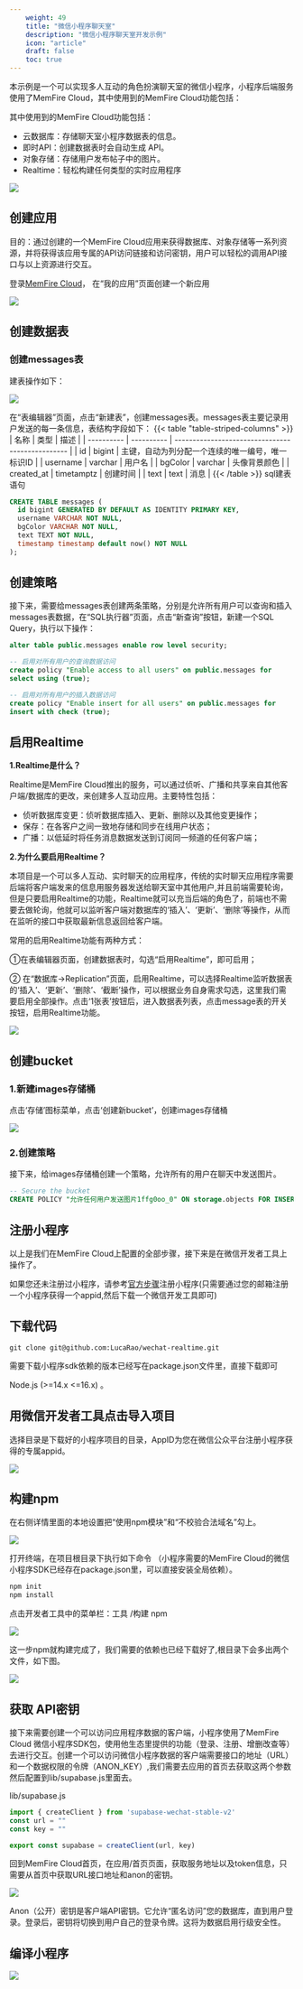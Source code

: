 ```yaml
---
    weight: 49
    title: "微信小程序聊天室"
    description: "微信小程序聊天室开发示例"
    icon: "article"
    draft: false
    toc: true
---
```


本示例是一个可以实现多人互动的角色扮演聊天室的微信小程序，小程序后端服务使用了MemFire Cloud，其中使用到的MemFire Cloud功能包括：

其中使用到的MemFire Cloud功能包括：

- 云数据库：存储聊天室小程序数据表的信息。
- 即时API：创建数据表时会自动生成 API。
- 对象存储：存储用户发布帖子中的图片。
- Realtime：轻松构建任何类型的实时应用程序

<img src="/docs/img/样例-wechat-1.gif">


## 创建应用

目的：通过创建的一个MemFire Cloud应用来获得数据库、对象存储等一系列资源，并将获得该应用专属的API访问链接和访问密钥，用户可以轻松的调用API接口与以上资源进行交互。

登录[MemFire Cloud](https://cloud.memfiredb.com)， 在“我的应用”页面创建一个新应用

<img src="/docs/img/样例-wechat-2.PNG">

## 创建数据表

### 创建messages表

建表操作如下：

<img src="/docs/img/样例-wechat-3.gif">

在“表编辑器”页面，点击“新建表”，创建messages表。messages表主要记录用户发送的每一条信息，表结构字段如下：
{{< table "table-striped-columns" >}}
| 名称       | 类型       | 描述                                             |
| ---------- | ---------- | ------------------------------------------------ |
| id         | bigint     | 主键，自动为列分配一个连续的唯一编号，唯一标识ID |
| username   | varchar    | 用户名                                           |
| bgColor    | varchar    | 头像背景颜色                                     |
| created_at | timetamptz | 创建时间                                         |
| text       | text       | 消息                                             |
 {{< /table >}}
sql建表语句

```SQL
CREATE TABLE messages (
  id bigint GENERATED BY DEFAULT AS IDENTITY PRIMARY KEY,
  username VARCHAR NOT NULL,
  bgColor VARCHAR NOT NULL,
  text TEXT NOT NULL,
  timestamp timestamp default now() NOT NULL
);
```

## 创建策略

接下来，需要给messages表创建两条策略，分别是允许所有用户可以查询和插入messages表数据，在“SQL执行器”页面，点击“新查询”按钮，新建一个SQL Query，执行以下操作：

```SQL
alter table public.messages enable row level security;

-- 启用对所有用户的查询数据访问
create policy "Enable access to all users" on public.messages for
select using (true);

-- 启用对所有用户的插入数据访问
create policy "Enable insert for all users" on public.messages for
insert with check (true);
```

## 启用Realtime

 **1.Realtime是什么？**

Realtime是MemFire Cloud推出的服务，可以通过侦听、广播和共享来自其他客户端/数据库的更改，来创建多人互动应用。主要特性包括：

 - 侦听数据库变更：侦听数据库插入、更新、删除以及其他变更操作；
 - 保存：在各客户之间一致地存储和同步在线用户状态；
 - 广播：以低延时将任务消息数据发送到订阅同一频道的任何客户端；

**2.为什么要启用Realtime？**

本项目是一个可以多人互动、实时聊天的应用程序，传统的实时聊天应用程序需要后端将客户端发来的信息用服务器发送给聊天室中其他用户,并且前端需要轮询，但是只要启用Realtime的功能，Realtime就可以充当后端的角色了，前端也不需要去做轮询，他就可以监听客户端对数据库的‘插入’、‘更新’、‘删除’等操作，从而在监听的接口中获取最新信息返回给客户端。

 常用的启用Realtime功能有两种方式：

 ①在表编辑器页面，创建数据表时，勾选“启用Realtime”，即可启用；

 ② 在“数据库->Replication”页面，启用Realtime，可以选择Realtime监听数据表的‘插入’、‘更新’、‘删除’、‘截断’操作，可以根据业务自身需求勾选，这里我们需要启用全部操作。点击‘1张表’按钮后，进入数据表列表，点击message表的开关按钮，启用Realtime功能。

<img src="/docs/img/样例-wechat-4.gif">

## 创建bucket

### 1.新建images存储桶

点击‘存储’图标菜单，点击‘创建新bucket’，创建images存储桶

<img src="/docs/img/样例-wechat-5.gif">


### 2.创建策略

接下来，给images存储桶创建一个策略，允许所有的用户在聊天中发送图片。

```SQL
-- Secure the bucket
CREATE POLICY "允许任何用户发送图片1ffg0oo_0" ON storage.objects FOR INSERT TO public WITH CHECK (bucket_id = 'images' );
```

## 注册小程序

以上是我们在MemFire Cloud上配置的全部步骤，接下来是在微信开发者工具上操作了。

如果您还未注册过小程序，请参考[官方步骤](https://developers.weixin.qq.com/miniprogram/dev/framework/quickstart/getstart.html#申请帐号)注册小程序(只需要通过您的邮箱注册一个小程序获得一个appid,然后下载一个微信开发工具即可)

## 下载代码

```undefined
git clone git@github.com:LucaRao/wechat-realtime.git
```

需要下载小程序sdk依赖的版本已经写在package.json文件里，直接下载即可

Node.js (>=14.x <=16.x) 。

## 用微信开发者工具点击导入项目

选择目录是下载好的小程序项目的目录，AppID为您在微信公众平台注册小程序获得的专属appid。

<img src="/docs/img/样例-wechat-6.png">

## 构建npm

在右侧详情里面的本地设置把“使用npm模块”和“不校验合法域名”勾上。

<img src="/docs/img/样例-wechat-7.png">

打开终端，在项目根目录下执行如下命令 （小程序需要的MemFire Cloud的微信小程序SDK已经存在package.json里，可以直接安装全局依赖）。

```JavaScript
npm init
npm install
```

点击开发者工具中的菜单栏：工具 /构建 npm

<img src="/docs/img/样例-wechat-8.png">


这一步npm就构建完成了，我们需要的依赖也已经下载好了,根目录下会多出两个文件，如下图。

<img src="/docs/img/样例-wechat-9.png">

## 获取 API密钥

接下来需要创建一个可以访问应用程序数据的客户端，小程序使用了MemFire Cloud 微信小程序SDK包，使用他生态里提供的功能（登录、注册、增删改查等）去进行交互。创建一个可以访问微信小程序数据的客户端需要接口的地址（URL）和一个数据权限的令牌（ANON_KEY）,我们需要去应用的首页去获取这两个参数然后配置到lib/supabase.js里面去。

lib/supabase.js

```JavaScript
import { createClient } from 'supabase-wechat-stable-v2'
const url = ""
const key = ""

export const supabase = createClient(url, key)
```

回到MemFire Cloud首页，在应用/首页页面，获取服务地址以及token信息，只需要从首页中获取URL接口地址和anon的密钥。

<img src="/docs/img/样例-wechat-10.png">


Anon（公开）密钥是客户端API密钥。它允许“匿名访问”您的数据库，直到用户登录。登录后，密钥将切换到用户自己的登录令牌。这将为数据启用行级安全性。 

## 编译小程序

<img src="/docs/img/样例-wechat-11.png">

